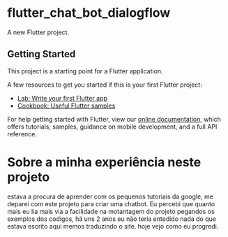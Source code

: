 # flutter_chat_bot_dialogflow

A new Flutter project.

## Getting Started

This project is a starting point for a Flutter application.

A few resources to get you started if this is your first Flutter project:

- [Lab: Write your first Flutter app](https://flutter.dev/docs/get-started/codelab)
- [Cookbook: Useful Flutter samples](https://flutter.dev/docs/cookbook)

For help getting started with Flutter, view our
[online documentation](https://flutter.dev/docs), which offers tutorials,
samples, guidance on mobile development, and a full API reference.

# Sobre a minha experiência neste projeto

estava a procura de aprender com os pequenos tutoriais da google, me deparei com este projeto para criar uma chatbot.
Eu percebi que quanto mais eu lia mais via a facilidade na motantagem do projeto pegandos os exemplos dos codigos, há uns 2 anos eu não teria entedido nada do que estava escrito aqui memos traduzindo o site.
hoje vejo como eu progredi.


